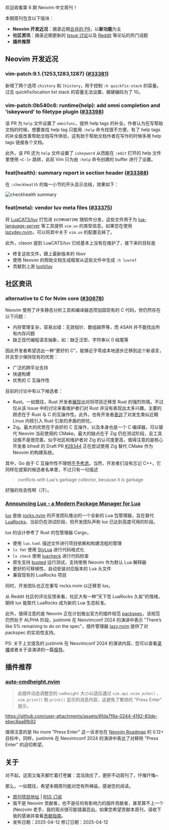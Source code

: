欢迎收看第 6 期 Neovim 中文周刊！

本期周刊包含以下版块：

* **Neovim 开发近况**：摘录近期[合并的 PR](https://github.com/neovim/neovim/pulls?q=is%3Apr+is%3Amerged)，以**新功能**为主
* **社区资讯**：摘录近期更新的 [Issue 讨论](https://github.com/neovim/neovim/issues?q=sort%3Aupdated-desc%20is%3Aissue%20is%3Aopen%20type%3AEnhancement)以及 [Reddit](https://www.reddit.com/r/neovim/) 等论坛的热门话题
* **插件推荐**

## Neovim 开发近况

### vim-patch:9.1.{1253,1283,1287} ([#33381](https://github.com/neovim/neovim/pull/33381))

新增了两个选项 `chistory` 和 `lhistory`，用于控制 `:h quickfix-stack` 的容量。过去 quickfix/location list stack 的容量无法设置，被硬编码为了 10。

### vim-patch:0b540c6: runtime(help): add omni completion and 'iskeyword' to filetype plugin ([#33398](https://github.com/neovim/neovim/pull/33398))

该 PR 为 `help` 文件设置了 `omnifunc`，提供 help tags 的补全。作者认为在写帮助文档的时候，想要查找 help tag 只能用 `:help` 命令找很不方便，有了 help tags 的补全能改善帮助文档写作体验，这有助于帮助文档作者在写作的时候多用 help tags 链接各个文档。

此外，该 PR 还为 `help` 文件设置了 `iskeyword` 从而能在 `:edit` 打开的 help 文件里使用 `<C-]>` 跳转，此前 Vim 只为由 `:help` 命令创建的 buffer 进行了设置。

### feat(health): summary report in section header ([#33388](https://github.com/neovim/neovim/pull/33388))

在 `:checkhealth` 的每一小节的开头显示总结，效果如下：

![checkhealth summary](https://github.com/user-attachments/assets/244a1f25-04fe-4179-83f3-5c62fc796c64)

### feat(meta): vendor luv meta files ([#33375](https://github.com/neovim/neovim/pull/33375))

将 [LuaCATS/luv](https://github.com/LuaCATS/luv) 打包进 `$VIMRUNTIME` 随软件分发，这些文件用于为 [lua-language-server](https://github.com/LuaLS/lua-language-server) 等工具提供 `vim.uv` 的类型信息。如果您在使用 [lazydev.nvim](https://github.com/folke/lazydev.nvim)，可以将其中关于 `vim.uv` 的配置去掉了。

此外，clason 提到 LuaCATS/luv 已经基本上没有在维护了，接下来的目标是

* 修复这些文件，跟上最新版本的 libuv
* 使用 Neovim 的帮助文档生成框架从这些文件中生成 `:h luvref`
* 贡献到上游 [luvit/luv](https://github.com/luvit/luv)

## 社区资讯

### alternative to C for Nvim core ([#30678](https://github.com/neovim/neovim/issues/30678))

Neovim 使用了许多静态分析工具和编译器选项加固现有的 C 代码，但仍然存在以下问题：

* 内存管理复杂，容易出错：无效指针、数组越界等，而 ASAN 并不能找出所有内存问题
* 缺乏现代编程语言抽象，如：缺乏泛型、字符串以 0 结尾等

因此开发者希望选出一种“更好的 C”，能够近乎零成本地逐步迁移到这个新语言，并且至少保持现有的优势：

* 广泛的跨平台支持
* 快速构建
* 优秀的 C 互操作性

目前的讨论中有以下候选者：

* Rust。一如既往，Rust 开发者[展现](https://github.com/neovim/neovim/issues/30678#issuecomment-2399347385)出对将项目迁移至 Rust 的强烈热情。不过仅从该 Issue 中的讨论来看维护者们对 Rust 并没有表现出太多兴趣，主要的顾虑在于 Rust 与 C 的互操作性。此外，也有开发者[表达](https://github.com/neovim/neovim/issues/30678#issuecomment-2646689771)了对发生类似近期 Linux 内核引入 Rust 引发的矛盾的担忧。
* Zig。最大的优势在于良好的 C 互操作，以及本身也是一个 C 编译器，可以替代 Neovim 当前使用的 CMake。最大的缺点在于 Zig 仍在测试阶段，且工具设施不是很完善。似乎社区和维护者对 Zig 的认可度更高，值得注意的是核心开发者 bfredl 的 Draft PR [#28344](https://github.com/neovim/neovim/pull/28344) 正在尝试使用 Zig 替代 CMake 作为 Neovim 的构建系统。

其中，Go 由于 C 互操作性不理想[不予考虑](https://github.com/neovim/neovim/issues/30678#issuecomment-2481673025)。当然，开发者们没有忘记 C++，它同样在提案的候选者名单里，不过只有一句描述

> conflicts with Lua's garbage collector, because it is garbage

好强的攻击性啊（汗）。

### [Announcing Lux - a Modern Package Manager for Lua](https://www.reddit.com/r/neovim/comments/1jt2ge0/announcing_lux_a_modern_package_manager_for_lua/)

[lux](https://github.com/nvim-neorocks/lux) 是由 [rocks.nvim](https://github.com/nvim-neorocks/rocks.nvim) 的开发团队推出的一个全新的 Lua 包管理器，旨在替代 [LuaRocks](https://luarocks.org/)。当前仍在测试阶段，但开发团队声称 lux 已达到高度可用的阶段。

lux 的设计参考了 Rust 的包管理器 Cargo，

* 使用 `lux.toml` 描述文件进行项目依赖和构建流程的管理
* `lx fmt` 使用 [StyLua](https://github.com/JohnnyMorganz/StyLua) 进行代码格式化
* `lx check` 使用 [luacheck](https://github.com/mpeterv/luacheck) 进行代码检查
* 原生支持 [busted](https://github.com/lunarmodules/busted) 运行测试，支持使用 Neovim 作为默认 Lua 解释器
* 更好的可移植性，自动安装对应版本的 Lua 头文件
* 兼容现有的 LuaRocks 项目

同时，开发团队也正在重写 rocks.nvim 以迁移至 lux。

从 Reddit 社区的评论反馈来看，社区大有一种“天下苦 LuaRocks 久矣”的情绪，期待 lux 能取代 LuaRocks 成为新的 Lua 生态标准。

此外，值得注意的是 Neovim 正在计划推出官方的插件规范 [packspec](https://github.com/neovim/packspec)，该规范仍然处于 ALPHA 阶段，justinmk 在 Neovimconf 2024 的演讲中表示 "There’s like 5% remaining to do on the spec"，插件管理器 [lazy.nvim](https://github.com/folke/lazy.nvim) 提供了对 packspec 的实验性支持。

PS: 关于上文提及的 justinmk 在 Neovimconf 2024 的演讲内容，您可以查看[录播](https://www.youtube.com/watch?v=TUzdcB_PFJA)或者关于该演讲的一篇[报导](https://thenewstack.io/neovims-future-could-have-ai-and-brain-computer-interfaces/)。

## 插件推荐

### [auto-cmdheight.nvim](https://github.com/jake-stewart/auto-cmdheight.nvim)

> 此插件动态调整您的 `cmdheight` 大小以适应通过 `vim.api.nvim_echo()` 、 `vim.print()` 和 `print()` 显示的消息内容，这避免了繁琐的 "Press Enter" 提示。

https://github.com/user-attachments/assets/6fda7f6a-0244-4192-83de-ebec8aa8fb92

值得注意的是 No more "Press Enter" 这一诉求也在 [Neovim Roadmap](https://neovim.io/roadmap/) 的 0.12+ 目标中，同样，justinmk 在 Neovimconf 2024 的演讲中表达了对移除 "Press Enter" 的迫切希望。

## 关于

对不起，这周又每天都忙着打苍翼：混沌效应了，更肝不动周刊了，忏悔忏悔~

那么，一如既往，希望本期周刊能对您有所裨益，感谢您的阅读。

* [周刊项目地址](https://github.com/v1nh1shungry/nvim-weekly-cn) | [RSS 订阅](https://github.com/v1nh1shungry/nvim-weekly-cn/releases.atom)
* 我不是 Neovim 贡献者，也不是任何有影响力的插件贡献者，甚至算不上一个 (Neo)vim 老手，我的观点很可能错漏百出。如果您希望贡献本周刊，请收下我的感谢并查看[贡献指南](https://github.com/v1nh1shungry/nvim-weekly-cn/blob/main/README.md#贡献指南)。
* 发布日期：2025-04-12
  修订日期：2025-04-12
